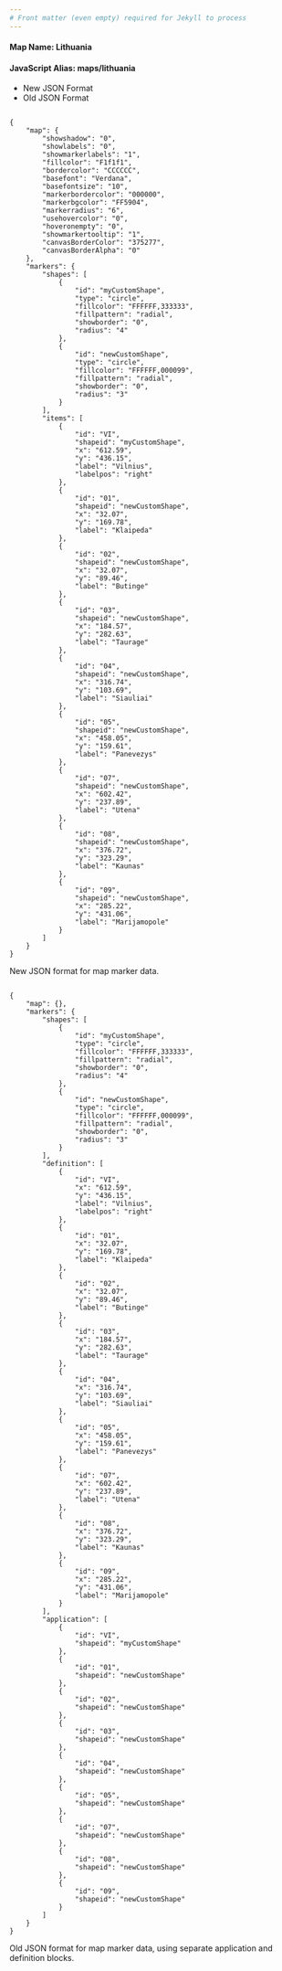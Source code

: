 ```yaml
---
# Front matter (even empty) required for Jekyll to process
---
```


#### Map Name: Lithuania

#### JavaScript Alias: maps/lithuania


<div class="code-wrapper">
<ul class='code-tabs'>
    <li class='active'>
        <a data-toggle='new-json'>New JSON Format</a>
    </li>
    <li>
        <a data-toggle='old-json'>Old JSON Format</a>
    </li>
</ul>
<div class='tab-content'>
    
<div class='tab new-json-tab active'>
<pre><code class="language-javascript">
{
    "map": {
        "showshadow": "0",
        "showlabels": "0",
        "showmarkerlabels": "1",
        "fillcolor": "F1f1f1",
        "bordercolor": "CCCCCC",
        "basefont": "Verdana",
        "basefontsize": "10",
        "markerbordercolor": "000000",
        "markerbgcolor": "FF5904",
        "markerradius": "6",
        "usehovercolor": "0",
        "hoveronempty": "0",
        "showmarkertooltip": "1",
        "canvasBorderColor": "375277",
        "canvasBorderAlpha": "0"
    },
    "markers": {
        "shapes": [
            {
                "id": "myCustomShape",
                "type": "circle",
                "fillcolor": "FFFFFF,333333",
                "fillpattern": "radial",
                "showborder": "0",
                "radius": "4"
            },
            {
                "id": "newCustomShape",
                "type": "circle",
                "fillcolor": "FFFFFF,000099",
                "fillpattern": "radial",
                "showborder": "0",
                "radius": "3"
            }
        ],
        "items": [
            {
                "id": "VI",
                "shapeid": "myCustomShape",
                "x": "612.59",
                "y": "436.15",
                "label": "Vilnius",
                "labelpos": "right"
            },
            {
                "id": "01",
                "shapeid": "newCustomShape",
                "x": "32.07",
                "y": "169.78",
                "label": "Klaipeda"
            },
            {
                "id": "02",
                "shapeid": "newCustomShape",
                "x": "32.07",
                "y": "89.46",
                "label": "Butinge"
            },
            {
                "id": "03",
                "shapeid": "newCustomShape",
                "x": "184.57",
                "y": "282.63",
                "label": "Taurage"
            },
            {
                "id": "04",
                "shapeid": "newCustomShape",
                "x": "316.74",
                "y": "103.69",
                "label": "Siauliai"
            },
            {
                "id": "05",
                "shapeid": "newCustomShape",
                "x": "458.05",
                "y": "159.61",
                "label": "Panevezys"
            },
            {
                "id": "07",
                "shapeid": "newCustomShape",
                "x": "602.42",
                "y": "237.89",
                "label": "Utena"
            },
            {
                "id": "08",
                "shapeid": "newCustomShape",
                "x": "376.72",
                "y": "323.29",
                "label": "Kaunas"
            },
            {
                "id": "09",
                "shapeid": "newCustomShape",
                "x": "285.22",
                "y": "431.06",
                "label": "Marijamopole"
            }
        ]
    }
}
</code></pre>


<p class='text-success'>New JSON format for map marker data.</p>

</div>
<div class='tab old-json-tab'>
<pre><code class="language-javascript">
{
    "map": {},
    "markers": {
        "shapes": [
            {
                "id": "myCustomShape",
                "type": "circle",
                "fillcolor": "FFFFFF,333333",
                "fillpattern": "radial",
                "showborder": "0",
                "radius": "4"
            },
            {
                "id": "newCustomShape",
                "type": "circle",
                "fillcolor": "FFFFFF,000099",
                "fillpattern": "radial",
                "showborder": "0",
                "radius": "3"
            }
        ],
        "definition": [
            {
                "id": "VI",
                "x": "612.59",
                "y": "436.15",
                "label": "Vilnius",
                "labelpos": "right"
            },
            {
                "id": "01",
                "x": "32.07",
                "y": "169.78",
                "label": "Klaipeda"
            },
            {
                "id": "02",
                "x": "32.07",
                "y": "89.46",
                "label": "Butinge"
            },
            {
                "id": "03",
                "x": "184.57",
                "y": "282.63",
                "label": "Taurage"
            },
            {
                "id": "04",
                "x": "316.74",
                "y": "103.69",
                "label": "Siauliai"
            },
            {
                "id": "05",
                "x": "458.05",
                "y": "159.61",
                "label": "Panevezys"
            },
            {
                "id": "07",
                "x": "602.42",
                "y": "237.89",
                "label": "Utena"
            },
            {
                "id": "08",
                "x": "376.72",
                "y": "323.29",
                "label": "Kaunas"
            },
            {
                "id": "09",
                "x": "285.22",
                "y": "431.06",
                "label": "Marijamopole"
            }
        ],
        "application": [
            {
                "id": "VI",
                "shapeid": "myCustomShape"
            },
            {
                "id": "01",
                "shapeid": "newCustomShape"
            },
            {
                "id": "02",
                "shapeid": "newCustomShape"
            },
            {
                "id": "03",
                "shapeid": "newCustomShape"
            },
            {
                "id": "04",
                "shapeid": "newCustomShape"
            },
            {
                "id": "05",
                "shapeid": "newCustomShape"
            },
            {
                "id": "07",
                "shapeid": "newCustomShape"
            },
            {
                "id": "08",
                "shapeid": "newCustomShape"
            },
            {
                "id": "09",
                "shapeid": "newCustomShape"
            }
        ]
    }
}
</code></pre>


<p class='text-success'>Old JSON format for map marker data, using separate application and definition blocks.</p>

</div>
    
</div>
</div>
